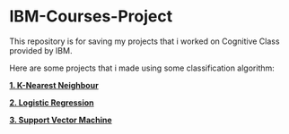 # IBM-Courses-Project
This repository is for saving my projects that i worked on Cognitive Class provided by IBM.

Here are some projects that i made using some classification algorithm:

[**1. K-Nearest Neighbour**](https://github.com/razymawardi/ibm-courses-projects/tree/main/KNN)

[**2. Logistic Regression**](https://github.com/razymawardi/ibm-courses-projects/tree/main/Logistic%20Regression)

[**3. Support Vector Machine**](https://github.com/razymawardi/ibm-courses-projects/tree/main/SVM)
